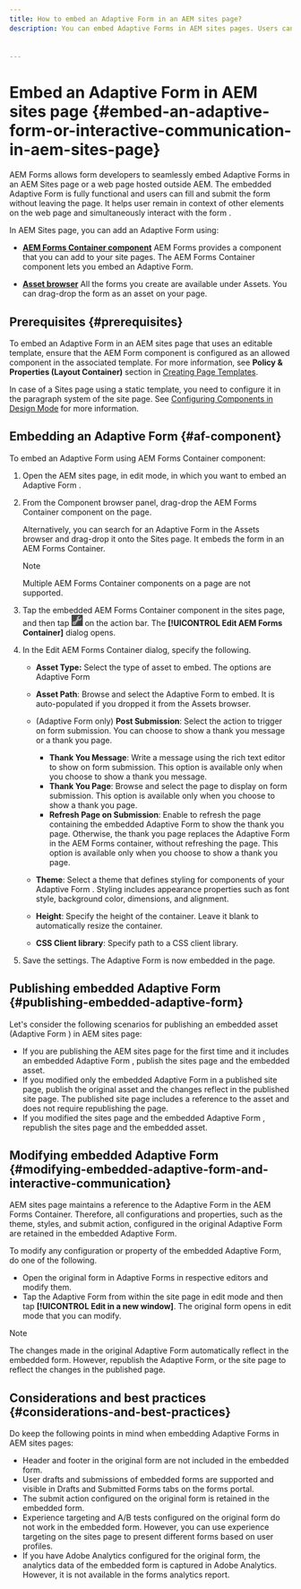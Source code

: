 ```yaml
---
title: How to embed an Adaptive Form in an AEM sites page? 
description: You can embed Adaptive Forms in AEM sites pages. Users can fill and submit forms without leaving the site pages.


---
```


# Embed an Adaptive Form  in AEM sites page {#embed-an-adaptive-form-or-interactive-communication-in-aem-sites-page}

AEM Forms allows form developers to seamlessly embed Adaptive Forms in an AEM Sites page or a web page hosted outside AEM. The embedded Adaptive Form is fully functional and users can fill and submit the form without leaving the page. It helps user remain in context of other elements on the web page and simultaneously interact with the form .

<!-- For information about embedding an Adaptive Form in an external web page, see [Embed Adaptive Form in external web page](/help/forms/using/embed-adaptive-form-external-web-page.md). -->

In AEM Sites page, you can add an Adaptive Form  using:

* **[AEM Forms Container component](#af-component)**
  AEM Forms provides a component that you can add to your site pages. The AEM Forms Container component lets you embed an Adaptive Form.

* **[Asset browser](/help/forms/using/embed-adaptive-form-aem-sites.md#asset-browser)**
  All the forms you create are available under Assets. You can drag-drop the form as an asset on your page.

## Prerequisites {#prerequisites}

To embed an Adaptive Form  in an AEM sites page that uses an editable template, ensure that the AEM Form component is configured as an allowed component in the associated template. For more information, see **Policy & Properties (Layout Container)** section in [Creating Page Templates](/help/sites-authoring/templates.md).

In case of a Sites page using a static template, you need to configure it in the paragraph system of the site page. See [Configuring Components in Design Mode](/help/sites-authoring/default-components-designmode.md) for more information.

## Embedding an Adaptive Form  {#af-component}

To embed an Adaptive Form  using AEM Forms Container component:

1. Open the AEM sites page, in edit mode, in which you want to embed an Adaptive Form .
1. From the Component browser panel, drag-drop the AEM Forms Container component on the page.

   Alternatively, you can search for an Adaptive Form  in the Assets browser and drag-drop it onto the Sites page. It embeds the form in an AEM Forms Container.

   >[!NOTE]
   >
   >Multiple AEM Forms Container components on a page are not supported.

1. Tap the embedded AEM Forms Container component in the sites page, and then tap ![settings_icon](assets/settings_icon.png) on the action bar. The **[!UICONTROL Edit AEM Forms Container]** dialog opens.
1. In the Edit AEM Forms Container dialog, specify the following.

    * **Asset Type:** Select the type of asset to embed. The options are Adaptive Form
    * **Asset Path**: Browse and select the Adaptive Form  to embed. It is auto-populated if you dropped it from the Assets browser.
    * (Adaptive Form only) **Post Submission**: Select the action to trigger on form submission. You can choose to show a thank you message or a thank you page.

        * **Thank You Message**: Write a message using the rich text editor to show on form submission. This option is available only when you choose to show a thank you message.
        * **Thank You Page**: Browse and select the page to display on form submission. This option is available only when you choose to show a thank you page.
        * **Refresh Page on Submission**: Enable to refresh the page containing the embedded Adaptive Form to show the thank you page. Otherwise, the thank you page replaces the Adaptive Form in the AEM Forms container, without refreshing the page. This option is available only when you choose to show a thank you page.

    * **Theme**: Select a theme that defines styling for components of your Adaptive Form . Styling includes appearance properties such as font style, background color, dimensions, and alignment.
    * **Height**: Specify the height of the container. Leave it blank to automatically resize the container.
    * **CSS Client library**: Specify path to a CSS client library.

1. Save the settings. The Adaptive Form  is now embedded in the page.

## Publishing embedded Adaptive Form {#publishing-embedded-adaptive-form}

Let's consider the following scenarios for publishing an embedded asset (Adaptive Form ) in AEM sites page:

* If you are publishing the AEM sites page for the first time and it includes an embedded Adaptive Form , publish the sites page and the embedded asset.
* If you modified only the embedded Adaptive Form  in a published site page, publish the original asset and the changes reflect in the published site page. The published site page includes a reference to the asset and does not require republishing the page.
* If you modified the sites page and the embedded Adaptive Form , republish the sites page and the embedded asset.

## Modifying embedded Adaptive Form {#modifying-embedded-adaptive-form-and-interactive-communication}

AEM sites page maintains a reference to the Adaptive Form in the AEM Forms Container. Therefore, all configurations and properties, such as the theme, styles, and submit action, configured in the original Adaptive Form are retained in the embedded Adaptive Form.

To modify any configuration or property of the embedded Adaptive Form, do one of the following.

* Open the original form in Adaptive Forms  in respective editors and modify them.
* Tap the Adaptive Form  from within the site page in edit mode and then tap **[!UICONTROL Edit in a new window]**. The original form opens in edit mode that you can modify.

>[!NOTE]
>
>The changes made in the original Adaptive Form  automatically reflect in the embedded form. However, republish the Adaptive Form, or the site page to reflect the changes in the published page.

## Considerations and best practices {#considerations-and-best-practices}

Do keep the following points in mind when embedding Adaptive Forms in AEM sites pages:

* Header and footer in the original form are not included in the embedded form.
* User drafts and submissions of embedded forms are supported and visible in Drafts and Submitted Forms tabs on the forms portal.
* The submit action configured on the original form is retained in the embedded form.
* Experience targeting and A/B tests configured on the original form do not work in the embedded form. However, you can use experience targeting on the sites page to present different forms based on user profiles.
* If you have Adobe Analytics configured for the original form, the analytics data of the embedded form is captured in Adobe Analytics. However, it is not available in the forms analytics report.

